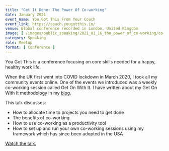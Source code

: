 ```yaml
---
title: "Get It Done: The Power Of Co-working"
date: January 2021
event_name: You Got This From Your Couch
event_link: https://couch.yougotthis.io/
venue: Global conference recorded in London, United Kingdom
image: [ /images/public_speaking/2021_01_16_the_power_of_co-working/co-working_you_got_this.jpg ]
category: Speaking
role: Meetup
format: [ Conference ]
---
```


You Got This is a conference focusing on core skills needed for a happy, healthy work life.

When the UK first went into COVID lockdown in March 2020, I took all my community events online.  One of the events we introduced was a weekly co-working session called Get On With It.  I have written about my Get On With It methodology in my [blog](/blog/get-on-with-it).

This talk discusses:

- How to allocate time to projects you need to get done
- The benefits of co-working
- How to use co-working as a productivity tool
- How to set up and run your own co-working sessions using my framework which has since been adopted in the USA

[Watch the talk.](https://yougotthis.io/talks/the-power-of-co-working/)
